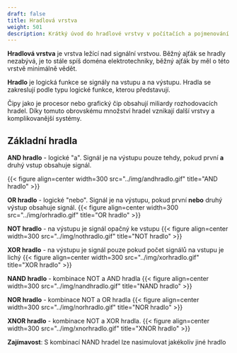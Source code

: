 ```yaml
---
draft: false
title: Hradlová vrstva
weight: 501
description: Krátký úvod do hradlové vrstvy v počítačích a pojmenování základních logických hradel
---
```


**Hradlová vrstva** je vrstva ležící nad signální vrstvou. Běžný ajťák se hradly nezabývá, je to stále spíš doména elektrotechniky, běžný ajťák by měl o této vrstvě minimálně vědět.

**Hradlo** je logická funkce se signály na vstupu a na výstupu. Hradla se zakreslují podle typu logické funkce, kterou představují.

Čipy jako je procesor nebo grafický čip obsahují miliardy rozhodovacích hradel. Díky tomuto obrovskému množství hradel vznikají další vrstvy a komplikovanější systémy.

## Základní hradla

**AND hradlo** - logické "a". Signál je na výstupu pouze tehdy, pokud první **a** druhý vstup obsahuje signál.

{{< figure align=center width=300 src="../img/andhradlo.gif" title="AND hradlo" >}}

**OR hradlo** - logické "nebo". Signál je na výstupu, pokud první **nebo** druhý výstup obsahuje signál.
{{< figure align=center width=300 src="../img/orhradlo.gif" title="OR hradlo" >}}

**NOT hradlo** - na výstupu je signál opačný ke vstupu
{{< figure align=center width=300 src="../img/nothradlo.gif" title="NOT hradlo" >}}

**XOR hradlo** - na výstupu je signál pouze pokud počet signálů na vstupu je lichý
{{< figure align=center width=300 src="../img/xorhradlo.gif" title="XOR hradlo" >}}

**NAND hradlo** - kombinace NOT a AND hradla
{{< figure align=center width=300 src="../img/nandhradlo.gif" title="NAND hradlo" >}}

**NOR hradlo** - kombinace NOT a OR hradla
{{< figure align=center width=300 src="../img/norhradlo.gif" title="NOR hradlo" >}}

**XNOR hradlo** - kombinace NOT a XOR hradla.
{{< figure align=center width=300 src="../img/xnorhradlo.gif" title="XNOR hradlo" >}}

**Zajímavost**: S kombinací NAND hradel lze nasimulovat jakékoliv jiné hradlo
